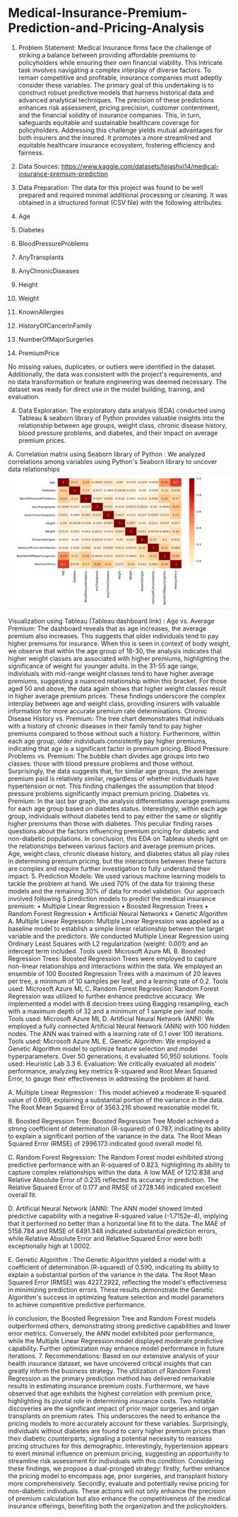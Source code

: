 # Medical-Insurance-Premium-Prediction-and-Pricing-Analysis

1.	Problem Statement: Medical Insurance firms face the challenge of striking a balance between providing affordable premiums to policyholders while ensuring their own financial viability. This intricate task involves navigating a complex interplay of diverse factors. To remain competitive and profitable, insurance companies must adeptly consider these variables.
The primary goal of this undertaking is to construct robust predictive models that harness historical data and advanced analytical techniques. The precision of these predictions enhances risk assessment, pricing precision, customer contentment, and the financial solidity of insurance companies. This, in turn, safeguards equitable and sustainable healthcare coverage for policyholders.
Addressing this challenge yields mutual advantages for both insurers and the insured. It promotes a more streamlined and equitable healthcare insurance ecosystem, fostering efficiency and fairness.

2.	Data Sources: https://www.kaggle.com/datasets/tejashvi14/medical-insurance-premium-prediction


3.	Data Preparation: The data for this project was found to be well prepared and required minimal additional processing or cleaning. It was obtained in a structured format (CSV file) with the following attributes:
1. Age	
2. Diabetes	
3. BloodPressureProblems	
4. AnyTransplants	
5. AnyChronicDiseases	
6. Height	
7. Weight	
8. KnownAllergies	
9. HistoryOfCancerInFamily	
10. NumberOfMajorSurgeries	
11. PremiumPrice 

No missing values, duplicates, or outliers were identified in the dataset. Additionally, the data was consistent with the project's requirements, and no data transformation or feature engineering was deemed necessary.
The dataset was ready for direct use in the model building, training, and evaluation.

4.	Data Exploration: The exploratory data analysis (EDA) conducted using Tableau & seaborn library of Python provides valuable insights into the relationship between age groups, weight class, chronic disease history, blood pressure problems, and diabetes, and their impact on average premium prices.

A.	Correlation matrix using Seaborn library of Python :
We analyzed correlations among variables using Python's Seaborn library to uncover data relationships
![alt text](https://github.com/Riya4983/Medical-Insurance-Premium-Prediction-and-Pricing-Analysis/blob/[main/Picture1.png?raw=true)
 

Visualization using Tableau (Tableau dashboard link) :
Age vs. Average Premium: The dashboard reveals that as age increases, the average premium also increases. This suggests that older individuals tend to pay higher premiums for insurance. When this is seen in context of body weight, we observe that within the age group of 18-30, the analysis indicates that higher weight classes are associated with higher premiums, highlighting the significance of weight for younger adults. In the 31-55 age range, individuals with mid-range weight classes tend to have higher average premiums, suggesting a nuanced relationship within this bracket. For those aged 50 and above, the data again shows that higher weight classes result in higher average premium prices. These findings underscore the complex interplay between age and weight class, providing insurers with valuable information for more accurate premium rate determinations.
Chronic Disease History vs. Premium: The tree chart demonstrates that individuals with a history of chronic diseases in their family tend to pay higher premiums compared to those without such a history. Furthermore, within each age group, older individuals consistently pay higher premiums, indicating that age is a significant factor in premium pricing.
Blood Pressure Problems vs. Premium: The bubble chart divides age groups into two classes: those with blood pressure problems and those without. Surprisingly, the data suggests that, for similar age groups, the average premium paid is relatively similar, regardless of whether individuals have hypertension or not. This finding challenges the assumption that blood pressure problems significantly impact premium pricing.
Diabetes vs. Premium: In the last bar graph, the analysis differentiates average premiums for each age group based on diabetes status. Interestingly, within each age group, individuals without diabetes tend to pay either the same or slightly higher premiums than those with diabetes. This peculiar finding raises questions about the factors influencing premium pricing for diabetic and non-diabetic populations.
In conclusion, this EDA on Tableau sheds light on the relationships between various factors and average premium prices. Age, weight class, chronic disease history, and diabetes status all play roles in determining premium pricing, but the interactions between these factors are complex and require further investigation to fully understand their impact.
5.	Prediction Models: We used various machine learning models to tackle the problem at hand. We used 70% of the data for training these models and the remaining 30% of data for model validation. Our approach involved following 5 prediction models to predict the medical insurance premium:
•	 Multiple Linear Regression
•	 Boosted Regression Trees
•	 Random Forest Regression
•	 Artificial Neural Networks
•	 Genetic Algorithm										
A. Multiple Linear Regression: Multiple Linear Regression was applied as a baseline model to establish a simple linear relationship between the target variable and the predictors. We conducted Multiple Linear Regression using Ordinary Least Squares with L2 regularization (weight: 0.001) and an intercept term included. 
Tools used: Microsoft Azure ML
B. Boosted Regression Trees: Boosted Regression Trees were employed to capture non-linear relationships and interactions within the data. We employed an ensemble of 100 Boosted Regression Trees with a maximum of 20 leaves per tree, a minimum of 10 samples per leaf, and a learning rate of 0.2. 
Tools used: Microsoft Azure ML
C. Random Forest Regression: Random Forest Regression was utilized to further enhance predictive accuracy. We implemented a model with 8 decision trees using Bagging resampling, each with a maximum depth of 32 and a minimum of 1 sample per leaf node. 
Tools used: Microsoft Azure ML
D. Artificial Neural Network (ANN): We employed a fully connected Artificial Neural Network (ANN) with 100 hidden nodes. The ANN was trained with a learning rate of 0.1 over 100 iterations. 
Tools used: Microsoft Azure ML
E. Genetic Algorithm: We employed a Genetic Algorithm model to optimize feature selection and model hyperparameters. Over 50 generations, it evaluated 50,950 solutions. 
Tools used: Heuristic Lab 3.3
6.	Evaluation: We critically evaluated all models' performance, analyzing key metrics R-squared and Root Mean Squared Error, to gauge their effectiveness in addressing the problem at hand. 

A.	Multiple Linear Regression : This model achieved a moderate R-squared value of 0.699, explaining a substantial portion of the variance in the data. The Root Mean Squared Error of 3563.216 showed reasonable model fit. 
 
B.	Boosted Regression Tree: Boosted Regression Tree Model achieved a strong coefficient of determination (R-squared) of 0.787, indicating its ability to explain a significant portion of the variance in the data. The Root Mean Squared Error (RMSE) of 2996.173 indicated good overall model fit. 
 
C.	Random Forest Regression: The Random Forest model exhibited strong predictive performance with an R-squared of 0.823, highlighting its ability to capture complex relationships within the data. A low MAE of 1212.838 and Relative Absolute Error of 0.235 reflected its accuracy in prediction. The Relative Squared Error of 0.177 and RMSE of 2728.146 indicated excellent overall fit. 
 
D.	Artificial Neural Network (ANN): The ANN model showed limited predictive capability with a negative R-squared value (-1.7152e-4), implying that it performed no better than a horizontal line fit to the data. The MAE of 5158.784 and RMSE of 6491.348 indicated substantial prediction errors, while Relative Absolute Error and Relative Squared Error were both exceptionally high at 1.0002. 
 
E.	Genetic Algorithm : The Genetic Algorithm yielded a model with a coefficient of determination (R-squared) of 0.590, indicating its ability to explain a substantial portion of the variance in the data. The Root Mean Squared Error (RMSE) was 4227.2922, reflecting the model's effectiveness in minimizing prediction errors. These results demonstrate the Genetic Algorithm's success in optimizing feature selection and model parameters to achieve competitive predictive performance.
 
 

In conclusion, the Boosted Regression Tree and Random Forest models outperformed others, demonstrating strong predictive capabilities and lower error metrics. Conversely, the ANN model exhibited poor performance, while the Multiple Linear Regression model displayed moderate predictive capability. Further optimization may enhance model performance in future iterations.
7.	Recommendations: Based on our extensive analysis of your health insurance dataset, we have uncovered critical insights that can greatly inform the business strategy. The utilization of Random Forest Regression as the primary prediction method has delivered remarkable results in estimating insurance premium costs. Furthermore, we have observed that age exhibits the highest correlation with premium price, highlighting its pivotal role in determining insurance costs. 
Two notable discoveries are the significant impact of prior major surgeries and organ transplants on premium rates. This underscores the need to enhance the pricing models to more accurately account for these variables. Surprisingly, individuals without diabetes are found to carry higher premium prices than their diabetic counterparts, signaling a potential necessity to reassess pricing structures for this demographic. Interestingly, hypertension appears to exert minimal influence on premium pricing, suggesting an opportunity to streamline risk assessment for individuals with this condition. 
Considering these findings, we propose a dual-pronged strategy: firstly, further enhance the pricing model to encompass age, prior surgeries, and transplant history more comprehensively. Secondly, evaluate and potentially revise pricing for non-diabetic individuals. These actions will not only enhance the precision of premium calculation but also enhance the competitiveness of the medical insurance offerings, benefiting both the organization and the policyholders.

